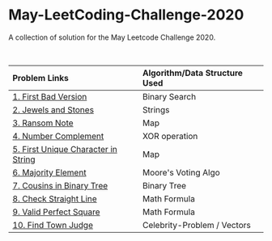 # May-LeetCoding-Challenge-2020

A collection of solution for the May Leetcode Challenge 2020.

<br />


| Problem Links | Algorithm/Data Structure Used |
| :--- | :--- |
| [1. First Bad Version](https://leetcode.com/explore/featured/card/may-leetcoding-challenge/534/week-1-may-1st-may-7th/3316/) | Binary Search |
| [2. Jewels and Stones](https://leetcode.com/explore/featured/card/may-leetcoding-challenge/534/week-1-may-1st-may-7th/3317/) | Strings |
| [3. Ransom Note](https://leetcode.com/explore/featured/card/may-leetcoding-challenge/534/week-1-may-1st-may-7th/3318/) | Map |
| [4. Number Complement](https://leetcode.com/explore/featured/card/may-leetcoding-challenge/534/week-1-may-1st-may-7th/3319/) | XOR operation |
| [5. First Unique Character in String](https://leetcode.com/explore/featured/card/may-leetcoding-challenge/534/week-1-may-1st-may-7th/3320/) | Map |
| [6. Majority Element](https://leetcode.com/explore/featured/card/may-leetcoding-challenge/534/week-1-may-1st-may-7th/3321/) | Moore's Voting Algo |
| [7. Cousins in Binary Tree](https://leetcode.com/explore/featured/card/may-leetcoding-challenge/534/week-1-may-1st-may-7th/3322/) | Binary Tree |
| [8. Check Straight Line](https://leetcode.com/explore/featured/card/may-leetcoding-challenge/535/week-2-may-8th-may-14th/3323/) | Math Formula |
| [9. Valid Perfect Square](https://leetcode.com/explore/featured/card/may-leetcoding-challenge/535/week-2-may-8th-may-14th/3324/) | Math Formula |
| [10. Find Town Judge](https://leetcode.com/explore/featured/card/may-leetcoding-challenge/535/week-2-may-8th-may-14th/3325/) | Celebrity-Problem / Vectors


